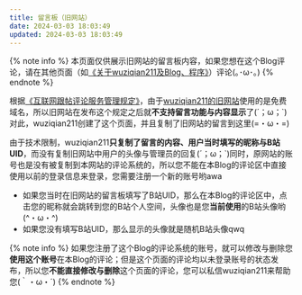 ```yaml
---
title: 留言板（旧网站）
date: 2024-03-03 18:03:49
updated: 2024-03-03 18:03:49
---
```


{% note info %}
本页面仅供展示旧网站的留言板内容，如果您想在这个Blog评论，请在其他页面（如[《关于wuziqian211及Blog、程序》](/about/)）评论(｡･ω･｡)
{% endnote %}

根据[《互联网跟帖评论服务管理规定》](https://mp.weixin.qq.com/s/0ZlQLQILaXwpklpef88eJg)，由于[wuziqian211的旧网站](https://wuziqian211.icoc.vc/)使用的是免费域名，所以旧网站在发布这个规定之后就**不支持留言功能与内容显示**了(´；ω；\`)
对此，wuziqian211创建了这个页面，并且复制了旧网站的留言到这里(=・ω・=)

由于技术限制，wuziqian211**只复制了留言的内容、用户当时填写的昵称与B站UID**，而没有复制旧网站中用户的头像与管理员的回复(´；ω；\`)同时，原网站的账号也是没有被复制到本网站的评论系统的，所以您不能在本Blog的评论区中直接使用以前的登录信息来登录，您需要注册一个新的账号哟awa

- 如果您当时在旧网站的留言板填写了B站UID，那么在本Blog的评论区中，点击您的昵称就会跳转到您的B站个人空间，头像也是您**当前使用**的B站头像哟(^・ω・^)
- 如果您没有填写B站UID，那么显示的头像就是随机B站头像qwq

{% note info %}
如果您注册了这个Blog的评论系统的账号，就可以修改与删除您**使用这个账号**在本Blog的评论；但是这个页面的评论均以未登录账号的状态发布，所以您**不能直接修改与删除**这个页面的评论，您可以私信wuziqian211来帮助您(｀・ω・´)
{% endnote %}

